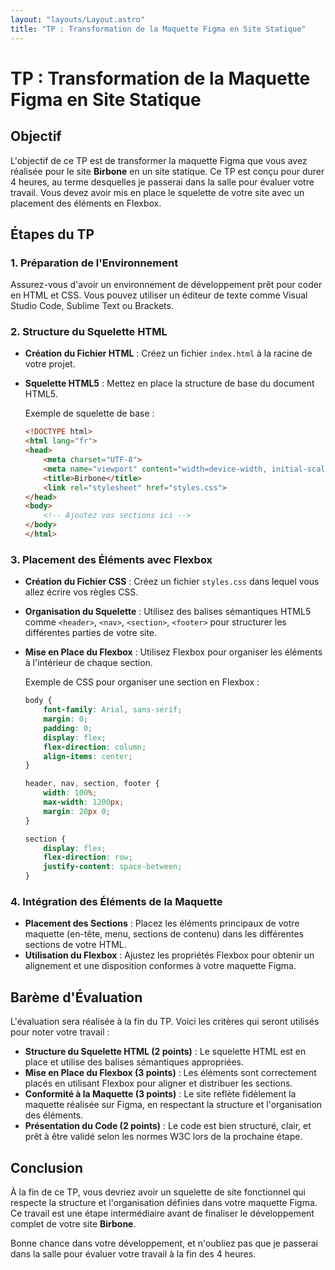 ```yaml
---
layout: "layouts/Layout.astro"
title: "TP : Transformation de la Maquette Figma en Site Statique"
---
```


# TP : Transformation de la Maquette Figma en Site Statique

## Objectif

L'objectif de ce TP est de transformer la maquette Figma que vous avez réalisée pour le site **Birbone** en un site statique. Ce TP est conçu pour durer 4 heures, au terme desquelles je passerai dans la salle pour évaluer votre travail. Vous devez avoir mis en place le squelette de votre site avec un placement des éléments en Flexbox.

## Étapes du TP

### 1. Préparation de l'Environnement

Assurez-vous d'avoir un environnement de développement prêt pour coder en HTML et CSS. Vous pouvez utiliser un éditeur de texte comme Visual Studio Code, Sublime Text ou Brackets.

### 2. Structure du Squelette HTML

- **Création du Fichier HTML** : Créez un fichier `index.html` à la racine de votre projet.
- **Squelette HTML5** : Mettez en place la structure de base du document HTML5.
  
  Exemple de squelette de base :
  ```html
  <!DOCTYPE html>
  <html lang="fr">
  <head>
      <meta charset="UTF-8">
      <meta name="viewport" content="width=device-width, initial-scale=1.0">
      <title>Birbone</title>
      <link rel="stylesheet" href="styles.css">
  </head>
  <body>
      <!-- Ajoutez vos sections ici -->
  </body>
  </html>
  ```

### 3. Placement des Éléments avec Flexbox

- **Création du Fichier CSS** : Créez un fichier `styles.css` dans lequel vous allez écrire vos règles CSS.
- **Organisation du Squelette** : Utilisez des balises sémantiques HTML5 comme `<header>`, `<nav>`, `<section>`, `<footer>` pour structurer les différentes parties de votre site.
- **Mise en Place du Flexbox** : Utilisez Flexbox pour organiser les éléments à l'intérieur de chaque section.

  Exemple de CSS pour organiser une section en Flexbox :
  ```css
  body {
      font-family: Arial, sans-serif;
      margin: 0;
      padding: 0;
      display: flex;
      flex-direction: column;
      align-items: center;
  }

  header, nav, section, footer {
      width: 100%;
      max-width: 1200px;
      margin: 20px 0;
  }

  section {
      display: flex;
      flex-direction: row;
      justify-content: space-between;
  }
  ```

### 4. Intégration des Éléments de la Maquette

- **Placement des Sections** : Placez les éléments principaux de votre maquette (en-tête, menu, sections de contenu) dans les différentes sections de votre HTML.
- **Utilisation du Flexbox** : Ajustez les propriétés Flexbox pour obtenir un alignement et une disposition conformes à votre maquette Figma.

## Barème d'Évaluation

L'évaluation sera réalisée à la fin du TP. Voici les critères qui seront utilisés pour noter votre travail :

- **Structure du Squelette HTML (2 points)** : Le squelette HTML est en place et utilise des balises sémantiques appropriées.
- **Mise en Place du Flexbox (3 points)** : Les éléments sont correctement placés en utilisant Flexbox pour aligner et distribuer les sections.
- **Conformité à la Maquette (3 points)** : Le site reflète fidèlement la maquette réalisée sur Figma, en respectant la structure et l'organisation des éléments.
- **Présentation du Code (2 points)** : Le code est bien structuré, clair, et prêt à être validé selon les normes W3C lors de la prochaine étape.

## Conclusion

À la fin de ce TP, vous devriez avoir un squelette de site fonctionnel qui respecte la structure et l'organisation définies dans votre maquette Figma. Ce travail est une étape intermédiaire avant de finaliser le développement complet de votre site **Birbone**.

Bonne chance dans votre développement, et n'oubliez pas que je passerai dans la salle pour évaluer votre travail à la fin des 4 heures.